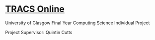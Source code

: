 # [TRACS Online](http://thistlebgood.github.io/)
University of Glasgow Final Year Computing Science Individual Project

Project Supervisor: Quintin Cutts
